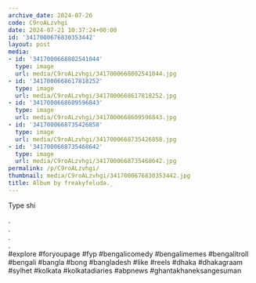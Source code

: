 ```yaml
---
archive_date: 2024-07-26
code: C9roALzvhgi
date: 2024-07-21 10:37:24+00:00
id: '3417000676830353442'
layout: post
media:
- id: '3417000668802541044'
  type: image
  url: media/C9roALzvhgi/3417000668802541044.jpg
- id: '3417000668617818252'
  type: image
  url: media/C9roALzvhgi/3417000668617818252.jpg
- id: '3417000668609596843'
  type: image
  url: media/C9roALzvhgi/3417000668609596843.jpg
- id: '3417000668735426858'
  type: image
  url: media/C9roALzvhgi/3417000668735426858.jpg
- id: '3417000668735468642'
  type: image
  url: media/C9roALzvhgi/3417000668735468642.jpg
permalink: /p/C9roALzvhgi/
thumbnail: media/C9roALzvhgi/3417000676830353442.jpg
title: Album by freakyfeluda._
---
```


Type shi  
  
.  
.  
.  
.  
#explore #foryoupage #fyp #bengalicomedy #bengalimemes #bengalitroll #bengali #bangla #bong #bangladesh #like #reels #dhaka #dhakagraam #sylhet #kolkata #kolkatadiaries #abpnews #ghantakhaneksangesuman